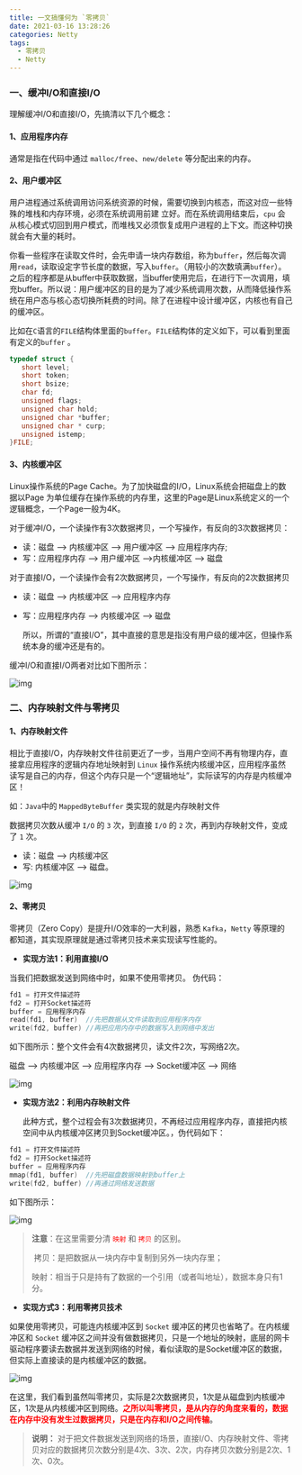 ```yaml
---
title: 一文搞懂何为 `零拷贝` 
date: 2021-03-16 13:28:26
categories: Netty
tags: 
  - 零拷贝
  - Netty
---
```




### 一、缓冲I/O和直接I/O

理解缓冲I/O和直接I/O，先搞清以下几个概念：

#### 1、应用程序内存

通常是指在代码中通过 `malloc/free`、`new/delete` 等分配出来的内存。

#### 2、用户缓冲区

用户进程通过系统调用访问系统资源的时候，需要切换到内核态，而这对应一些特殊的堆栈和内存环境，必须在系统调用前建 立好。而在系统调用结束后，`cpu` 会从核心模式切回到用户模式，而堆栈又必须恢复成用户进程的上下文。而这种切换就会有大量的耗时。

你看一些程序在读取文件时，会先申请一块内存数组，称为b`uffer`，然后每次调用`read`，读取设定字节长度的数据，写入`buffer`。（用较小的次数填满`buffer`）。之后的程序都是从buffer中获取数据，当buffer使用完后，在进行下一次调用，填充buffer。所以说：用户缓冲区的目的是为了减少系统调用次数，从而降低操作系统在用户态与核心态切换所耗费的时间。除了在进程中设计缓冲区，内核也有自己的缓冲区。

<!--more-->

比如在`C`语言的`FILE`结构体里面的`buffer`。`FILE`结构体的定义如下，可以看到里面有定义的`buffer` 。

```cpp
typedef struct {
   short level;
   short token;
   short bsize;
   char fd;
   unsigned flags;
   unsigned char hold;
   unsigned char *buffer;
   unsigned char * curp;
   unsigned istemp;
}FILE;
```


#### 3、内核缓冲区

Linux操作系统的Page Cache。为了加快磁盘的I/O，Linux系统会把磁盘上的数据以Page 为单位缓存在操作系统的内存里，这里的Page是Linux系统定义的一个逻辑概念，一个Page一般为4K。

对于缓冲I/O，一个读操作有3次数据拷贝，一个写操作，有反向的3次数据拷贝：

- 读：磁盘 ——> 内核缓冲区 ——> 用户缓冲区 ——> 应用程序内存;
- 写：应用程序内存 ——> 用户缓冲区 ——>内核缓冲区 ——> 磁盘

 对于直接I/O，一个读操作会有2次数据拷贝，一个写操作，有反向的2次数据拷贝

- 读：磁盘 ——> 内核缓冲区 ——> 应用程序内存
- 写：应用程序内存 ——> 内核缓冲区 ——> 磁盘

  所以，所谓的“直接I/O”，其中直接的意思是指没有用户级的缓冲区，但操作系统本身的缓冲还是有的。

 缓冲I/O和直接I/O两者对比如下图所示：

![img](2021/03/16/zero-copy/20200425100448138.png)

### 二、内存映射文件与零拷贝

#### 1、内存映射文件

相比于直接I/O，内存映射文件往前更近了一步，当用户空间不再有物理内存，直接拿应用程序的逻辑内存地址映射到 `Linux` 操作系统内核缓冲区，应用程序虽然读写是自己的内存，但这个内存只是一个“逻辑地址”，实际读写的内存是内核缓冲区！

如：`Java`中的 `MappedByteBuffer` 类实现的就是内存映射文件

数据拷贝次数从缓冲 `I/O` 的 `3` 次，到直接 `I/O` 的 `2` 次，再到内存映射文件，变成了 `1` 次。

- 读：磁盘 ——> 内核缓冲区
- 写: 内核缓冲区 ——> 磁盘。   

![img](2021/03/16/zero-copy/20200425101522506.png)

#### 2、零拷贝

零拷贝（Zero Copy）是提升I/O效率的一大利器，熟悉 `Kafka`，`Netty` 等原理的都知道，其实现原理就是通过零拷贝技术来实现读写性能的。

- **实现方法1：利用直接I/O**

当我们把数据发送到网络中时，如果不使用零拷贝。 伪代码：

```cpp
fd1 = 打开文件描述符
fd2 = 打开Socket描述符
buffer = 应用程序内存
read(fd1, buffer)  //先把数据从文件读取到应用程序内存
write(fd2, buffer) //再把应用内存中的数据写入到网络中发出
```

 如下图所示：整个文件会有4次数据拷贝，读文件2次，写网络2次。

 磁盘 ——> 内核缓冲区 ——> 应用程序内存 ——> Socket缓冲区 ——> 网络

![img](2021/03/16/zero-copy/20200425103158724.png)

- **实现方法2：利用内存映射文件**

  此种方式，整个过程会有3次数据拷贝，不再经过应用程序内存，直接把内核空间中从内核缓冲区拷贝到Socket缓冲区。，伪代码如下：

```cpp
fd1 = 打开文件描述符
fd2 = 打开Socket描述符
buffer = 应用程序内存
mmap(fd1, buffer)  //先把磁盘数据映射到buffer上
write(fd2, buffer) //再通过网络发送数据
```


 如下图所示：

 ![img](2021/03/16/zero-copy/20200425104037285.png)

>  **注意**：在这里需要分清 <span style="color: #FF0000">`映射` </span>和 <span style="color: #FF0000">`拷贝`</span> 的区别。
>
> ​     拷贝：是把数据从一块内存中复制到另外一块内存里；
>
> ​     映射：相当于只是持有了数据的一个引用（或者叫地址），数据本身只有1分。

- **实现方式3：利用零拷贝技术**

如果使用零拷贝，可能连内核缓冲区到 `Socket` 缓冲区的拷贝也省略了。在内核缓冲区和 `Socket` 缓冲区之间并没有做数据拷贝，只是一个地址的映射，底层的网卡驱动程序要读去数据并发送到网络的时候，看似读取的是Socket缓冲区的数据，但实际上直接读的是内核缓冲区的数据。

 ![img](2021/03/16/zero-copy/20200425105148997.png)

 在这里，我们看到虽然叫零拷贝，实际是2次数据拷贝，1次是从磁盘到内核缓冲区，1次是从内核缓冲区到网络。<span style="color: #FF0000">**之所以叫零拷贝，是从内存的角度来看的，数据在内存中没有发生过数据拷贝，只是在内存和I/O之间传输**</span>。

> **说明：** 
>   对于把文件数据发送到网络的场景，直接I/O、内存映射文件、零拷贝对应的数据拷贝次数分别是4次、3次、2次，内存拷贝次数分别是2次、1次、0次。

